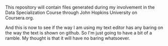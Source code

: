This repository will contain files generated during my
involvement in the Data Specialization Course through
John Hopkins University on  Coursera.org.

And this is now to see if the way I am using my text editor has any baring on the way the text is shown on github. So I'm just going to have a bit of a ramble. My thought is that it will have no baring whatsoever.